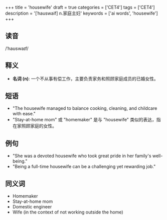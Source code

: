 +++
title = 'housewife'
draft = true
categories = ['CET4']
tags = ['CET4']
description = '[ˈhauswaif] n.家庭主妇'
keywords = ['ai words', 'housewife']
+++

## 读音
/ˈhaʊswaɪf/

## 释义
- **名词 (n)**: 一个不从事有偿工作，主要负责家务和照顾家庭成员的已婚女性。

## 短语
- "The housewife managed to balance cooking, cleaning, and childcare with ease."
- "Stay-at-home mom" 或 "homemaker" 是与 "housewife" 类似的表达，指在家照顾家庭的女性。

## 例句
- "She was a devoted housewife who took great pride in her family's well-being."
- "Being a full-time housewife can be a challenging yet rewarding job."

## 同义词
- Homemaker
- Stay-at-home mom
- Domestic engineer
- Wife (in the context of not working outside the home)
